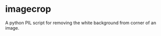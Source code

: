 imagecrop
=========

A python PIL script for removing the white background from corner of an image. 
